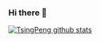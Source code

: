 ### Hi there 👋

<!--
**TsingPeng03/TsingPeng03** is a ✨ _special_ ✨ repository because its `README.md` (this file) appears on your GitHub profile.

Here are some ideas to get you started:

- 🔭 I’m currently working on ...
- 🌱 I’m currently learning ...
- 👯 I’m looking to collaborate on ...
- 🤔 I’m looking for help with ...
- 💬 Ask me about ...
- 📫 How to reach me: ...
- 😄 Pronouns: ...
- ⚡ Fun fact: ...
-->
[![TsingPeng github stats](https://github-readme-stats.vercel.app/api?username=TsingPeng03&hide=issues&show_icons=true&include_all_commits=true&theme=dracula)](https://github.com/TsingPeng03)
